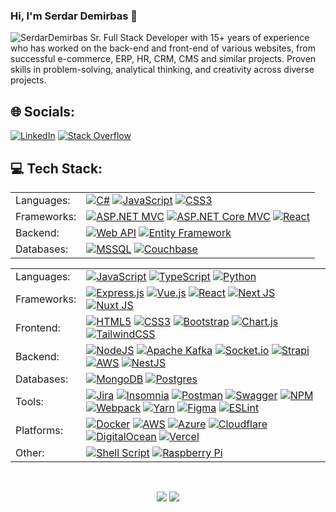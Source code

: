 ### Hi, I'm Serdar Demirbas 👋

<img src="https://komarev.com/ghpvc/?username=SerdarDemirbas&label=Profile%20views&color=0e75b6&style=flat" alt="SerdarDemirbas" />
Sr. Full Stack Developer with 15+ years of experience who has worked on the back-end and front-end of various websites, from successful e-commerce, ERP, HR, CRM, CMS and similar projects. Proven skills in problem-solving, analytical thinking, and creativity across diverse projects. 



## 🌐 Socials:
[![LinkedIn](https://img.shields.io/badge/LinkedIn-%230077B5.svg?logo=linkedin&logoColor=white)](https://linkedin.com/in/serdar-demirbas) [![Stack Overflow](https://img.shields.io/badge/-Stackoverflow-FE7A16?logo=stack-overflow&logoColor=white)](https://stackoverflow.com/users/1425766/splat1985) 

<!-- [![YouTube](https://img.shields.io/badge/YouTube-%23FF0000.svg?logo=YouTube&logoColor=white)](https://youtube.com/@SerdarDemirbas)  -->

<!--
Personal Website: [mkdir.dev](https://mkdir.dev) or [SerdarDemirbas.com.tr](https://www.SerdarDemirbas.com.tr/)
-->


## 💻 Tech Stack:

<table>
  <tr>
    <td valign="middle">
      <span>Languages:</span>
    </td>
    <td valign="middle">
      <a href="#"><img alt="C#" src="https://img.shields.io/badge/C%23-%23239120.svg?style=flat-square&logo=c-sharp&logoColor=white"></a>
      <a href="#"><img alt="JavaScript" src="https://img.shields.io/badge/javascript-%23323330.svg?style=flat-square&logo=javascript&logoColor=%23F7DF1E"></a>
      <a href="#"><img alt="CSS3" src="https://img.shields.io/badge/css3-%231572B6.svg?style=flat-square&logo=css3&logoColor=white"></a>
    </td>
  </tr>
  <tr>
    <td valign="middle">
      <span>Frameworks:</span>
    </td>
    <td valign="middle">
      <a href="#"><img alt="ASP.NET MVC" src="https://img.shields.io/badge/ASP.NET%20MVC-%230078D7.svg?style=flat-square&logo=dotnet&logoColor=white"></a>
      <a href="#"><img alt="ASP.NET Core MVC" src="https://img.shields.io/badge/ASP.NET%20Core-%230078D7.svg?style=flat-square&logo=dotnet&logoColor=white"></a>
      <a href="#"><img alt="React" src="https://img.shields.io/badge/react-%2320232a.svg?style=flat-square&logo=react&logoColor=%2361DAFB"></a>
    </td>
  </tr>
  <tr>
    <td valign="middle">
      <span>Backend:</span>
    </td>
    <td valign="middle">
      <a href="#"><img alt="Web API" src="https://img.shields.io/badge/Web%20API-%230078D7.svg?style=flat-square&logo=dotnet&logoColor=white"></a>
      <a href="#"><img alt="Entity Framework" src="https://img.shields.io/badge/Entity%20Framework-%230078D7.svg?style=flat-square&logo=dotnet&logoColor=white"></a>
    </td>
  </tr>
  <tr>
    <td valign="middle">
      <span>Databases:</span>
    </td>
    <td valign="middle">
      <a href="#"><img alt="MSSQL" src="https://img.shields.io/badge/MSSQL-%23CC2927.svg?style=flat-square&logo=microsoft-sql-server&logoColor=white"></a>
      <a href="#"><img alt="Couchbase" src="https://img.shields.io/badge/Couchbase-%23ED2226.svg?style=flat-square&logo=couchbase&logoColor=white"></a>
    </td>
  </tr>
</table>




<table>
  <tr>
    <td valign="middle">
      <span>Languages:</span>
    </td>
    <td valign="middle">
      <a href="#"><img alt="JavaScript" src="https://img.shields.io/badge/javascript-%23323330.svg?style=flat-square&logo=javascript&logoColor=%23F7DF1E"></a>
      <a href="#"><img alt="TypeScript" src="https://img.shields.io/badge/typescript-%23007ACC.svg?style=flat-square&logo=typescript&logoColor=white"></a>
      <a href="#"><img alt="Python" src="https://img.shields.io/badge/python-3670A0?style=flat-square&logo=python&logoColor=ffdd54"></a>
    </td>
  </tr>
  <tr>
    <td valign="middle">
      <span>Frameworks:</span>
    </td>
    <td valign="middle">
      <a href="#"><img alt="Express.js" src="https://img.shields.io/badge/express.js-%23404d59.svg?style=flat-square&logo=express&logoColor=%2361DAFB"></a>
      <a href="#"><img alt="Vue.js" src="https://img.shields.io/badge/vue.js-%2335495e.svg?style=flat-square&logo=vuedotjs&logoColor=%234FC08D"></a>
      <a href="#"><img alt="React" src="https://img.shields.io/badge/react-%2320232a.svg?style=flat-square&logo=react&logoColor=%2361DAFB"></a>
      <a href="#"><img alt="Next JS" src="https://img.shields.io/badge/Next-black?style=flat-square&logo=next.js&logoColor=white"></a>
      <a href="#"><img alt="Nuxt JS" src="https://img.shields.io/badge/Nuxt-002E3B?style=flat-square&logo=nuxt.js&logoColor=#00DC82"></a>
    </td>
  </tr>
  <tr>
    <td valign="middle">
      <span>Frontend:</span>
    </td>
    <td valign="middle">
      <a href="#"><img alt="HTML5" src="https://img.shields.io/badge/html5-%23E34F26.svg?style=flat-square&logo=html5&logoColor=white"></a>
      <a href="#"><img alt="CSS3" src="https://img.shields.io/badge/css3-%231572B6.svg?style=flat-square&logo=css3&logoColor=white"></a>
      <a href="#"><img alt="Bootstrap" src="https://img.shields.io/badge/bootstrap-%238511FA.svg?style=flat-square&logo=bootstrap&logoColor=white"></a>
      <a href="#"><img alt="Chart.js" src="https://img.shields.io/badge/chart.js-F5788D.svg?style=flat-square&logo=chart.js&logoColor=white"></a>
      <a href="#"><img alt="TailwindCSS" src="https://img.shields.io/badge/tailwindcss-%2338B2AC.svg?style=flat-square&logo=tailwind-css&logoColor=white"></a>
    </td>
  </tr>
  <tr>
    <td valign="middle">
      <span>Backend:</span>
    </td>
    <td valign="middle">
      <a href="#"><img alt="NodeJS" src="https://img.shields.io/badge/node.js-6DA55F?style=flat-square&logo=node.js&logoColor=white"></a>
      <a href="#"><img alt="Apache Kafka" src="https://img.shields.io/badge/apachekafka-231F20.svg?style=flat-square&logo=apachekafka&logoColor=white&color=%23231F20"></a>
      <a href="#"><img alt="Socket.io" src="https://img.shields.io/badge/Socket.io-black?style=flat-square&logo=socket.io&badgeColor=010101"></a>
      <a href="#"><img alt="Strapi" src="https://img.shields.io/badge/strapi-%232E7EEA.svg?style=flat-square&logo=strapi&logoColor=white"></a>
      <a href="#"><img alt="AWS" src="https://img.shields.io/badge/AWS-%23FF9900.svg?style=flat-square&logo=amazon-aws&logoColor=white"></a>
      <a href="#"><img alt="NestJS" src="https://img.shields.io/badge/nestjs-%23E0234E.svg?style=flat-square&logo=nestjs&logoColor=white"></a>
    </td>
  </tr>
  <tr>
    <td valign="middle">
      <span>Databases:</span>
    </td>
    <td valign="middle">
      <a href="#"><img alt="MongoDB" src="https://img.shields.io/badge/MongoDB-%234ea94b.svg?style=flat-square&logo=mongodb&logoColor=white"></a>
      <a href="#"><img alt="Postgres" src="https://img.shields.io/badge/postgres-%23316192.svg?style=flat-square&logo=postgresql&logoColor=white"></a>
    </td>
  </tr>
  <tr>
    <td valign="middle">
      <span>Tools:</span>
    </td>
    <td valign="middle">
      <a href="#"><img alt="Jira" src="https://img.shields.io/badge/jira-%230A0FFF.svg?style=flat-square&logo=jira&logoColor=white"></a>
      <a href="#"><img alt="Insomnia" src="https://img.shields.io/badge/Insomnia-black?style=flat-square&logo=insomnia&logoColor=5849BE"></a>
      <a href="#"><img alt="Postman" src="https://img.shields.io/badge/Postman-FF6C37?style=flat-square&logo=postman&logoColor=white"></a>
      <a href="#"><img alt="Swagger" src="https://img.shields.io/badge/-Swagger-%23Clojure?style=flat-square&logo=swagger&logoColor=white"></a>
      <a href="#"><img alt="NPM" src="https://img.shields.io/badge/NPM-%23CB3837.svg?style=flat-square&logo=npm&logoColor=white"></a>
      <a href="#"><img alt="Webpack" src="https://img.shields.io/badge/webpack-%238DD6F9.svg?style=flat-square&logo=webpack&logoColor=black"></a>
      <a href="#"><img alt="Yarn" src="https://img.shields.io/badge/yarn-%232C8EBB.svg?style=flat-square&logo=yarn&logoColor=white"></a>
      <a href="#"><img alt="Figma" src="https://img.shields.io/badge/figma-%23F24E1E.svg?style=flat-square&logo=figma&logoColor=white"></a>
      <a href="#"><img alt="ESLint" src="https://img.shields.io/badge/ESLint-4B3263?style=flat-square&logo=eslint&logoColor=white"></a>
    </td>
  </tr>
  <tr>
    <td valign="middle">
      <span>Platforms:</span>
    </td>
    <td valign="middle">
      <a href="#"><img alt="Docker" src="https://img.shields.io/badge/docker-%230db7ed.svg?style=flat-square&logo=docker&logoColor=white"></a>
      <a href="#"><img alt="AWS" src="https://img.shields.io/badge/AWS-%23FF9900.svg?style=flat-square&logo=amazon-aws&logoColor=white"></a>
      <a href="#"><img alt="Azure" src="https://img.shields.io/badge/azure-%230072C6.svg?style=flat-square&logo=microsoftazure&logoColor=white"></a>
      <a href="#"><img alt="Cloudflare" src="https://img.shields.io/badge/Cloudflare-F38020?style=flat-square&logo=Cloudflare&logoColor=white"></a>
      <a href="#"><img alt="DigitalOcean" src="https://img.shields.io/badge/DigitalOcean-%230167ff.svg?style=flat-square&logo=digitalOcean&logoColor=white"></a>
      <a href="#"><img alt="Vercel" src="https://img.shields.io/badge/vercel-%23000000.svg?style=flat-square&logo=vercel&logoColor=white"></a>
    </td>
  </tr>
  <tr>
    <td valign="middle">
      <span>Other:</span>
    </td>
    <td valign="middle">
      <a href="#"><img alt="Shell Script" src="https://img.shields.io/badge/shell_script-%23121011.svg?style=flat-square&logo=gnu-bash&logoColor=white"></a>
      <a href="#"><img alt="Raspberry Pi" src="https://img.shields.io/badge/-RaspberryPi-C51A4A?style=flat-square&logo=Raspberry-Pi"></a>
    </td>
  </tr>
</table>

</br>

<p align=center>
  <img src ="https://github-readme-stats.vercel.app/api?username=SerdarDemirbas&show_icons=true&count_private=true&theme=darcula&hide_border=true&hide=issues,contribs&bg_color=00000000">
  <img src ="https://github-readme-stats.vercel.app/api/top-langs/?username=SerdarDemirbas&layout=compact&hide_border=true&theme=darcula&bg_color=00000000&langs_count=6&hide=jupyter%20notebook,tex,css,php&exclude_repo=Pacman-AI">
</p>

<!--
**SerdarDemirbas/SerdarDemirbas** is a ✨ _special_ ✨ repository because its `README.md` (this file) appears on your GitHub profile.

Here are some ideas to get you started:

- 🔭 I’m currently working on ...
- 🌱 I’m currently learning ...
- 👯 I’m looking to collaborate on ...
- 🤔 I’m looking for help with ...
- 💬 Ask me about ...
- 📫 How to reach me: ...
- 😄 Pronouns: ...
- ⚡ Fun fact: ...
-->
